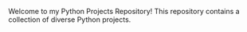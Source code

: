 Welcome to my Python Projects Repository! This repository contains a collection of diverse Python projects.
